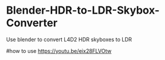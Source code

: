 # Blender-HDR-to-LDR-Skybox-Converter
Use blender to convert L4D2 HDR skyboxes to LDR

#how to use
https://youtu.be/eix28FLVOtw
